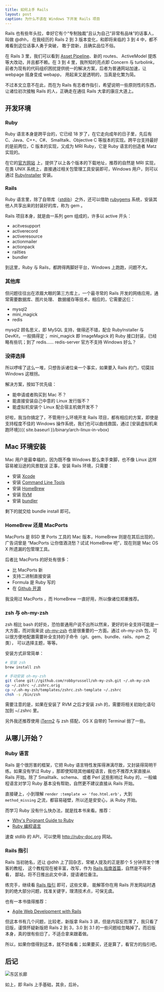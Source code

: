 ```yaml
---
title: 如何上手 Rails
layout: post
caption: 为什么不该在 Windows 下开发 Rails 项目
---
```


Rails 也有些年头拉，幸好它有个“专制独裁”且认为自己“非常有品味”的话事人，叫做 @dhh，
在我经历的 Rails 2 到 3 版本变化，和即将来临的 3 到 4 中，都不难看到这位话事人勇于突破，
敢于尝新，且确实品位不俗。

在 Rails 3 里，我们可以看到
[Asset Pipeline](http://guides.rubyonrails.org/asset_pipeline.html)、新的 routes、
ActiveModel 提炼等大改动，并且都不赖。在 3 到 4 里，我所知的亮点即 Concern 与 turbolink，
前者为现有的代码组织困扰提供统一的解决方案，后者为普通网站加速，让 webpage 摇身变成 webapp，
用起来又是透明的，当真是化繁为简。

不过本文立意不在此，而在为 Rails 有志者作指引，希望说明一些原则性的东西，让诸位初次接触
Rails 的人，正确走在通往 Rails 大拿的康庄大道上。


## 开发环境

### Ruby

Ruby 语言本身是跨平台的，它已经 18 岁了，在它走向成年的日子里，先后有 C、Java、C++、C#、
Smalltalk、Objective C 等版本的实现。跨平台支持最好的是前两位，C 版本的实现，又成为
MRI Ruby，它是 Ruby 语言的创造者 Matz 实现的。

在它的[官方网站](http://ruby-lang.org) 上，提供了以上各个版本的下载地址，推荐的自然是 MRI
实现，在类 UNIX 系统上，直接通过相关包管理工具安装即可，Windows 用户，则可以通过
[RubyInstaller](http://rubyinstaller.org/) 安装。

### Rails

Ruby 语言里，除了自带库（[stdlib](http://ruby-doc.org/stdlib-1.9.3/)）之外，还可以借助
[rubygems](http://rubygems.org) 系统，安装其他人共享出来的封装好的库，称为 gem 。

Rails 项目本身，就是由一系列 gem 组成的，许多以 active 开头：

- acitvesupport
- activerecord
- activeresource
- actionmailer
- actionpack
- railties
- bundler

到这里，Ruby 与 Rails，都跨得两脚好平台，Windows 上跑跑，问题不大。

### 其他库

但问题往往出在浓眉大眼的第三方库上，一个最寻常的 Rails 开发的网络应用，通常需要数据库、图片处理、
数据缓存等技术，相应的，它需要这仨：

- mysql2
- mini_magick
- redis

mysql2 顾名思义，即 MySQL 支持，做得还不错，配合 RubyInstaller 与 DevKit，一般搞得定；
mini_magick 即 ImageMagick 的 Ruby 接口封装，已经略有些坑；到了 redis…… redis-server
官方不支持 Windows 好么？

### 没得选择

所以啰嗦了这么一堆，只想告诉诸位亲一个事实，如果要入 Rails 的门，切莫拄 Windows 这根拐。

解决方案，按如下优先级：

- 能申请或者购买到 Mac 不？
- 能直接安装自己中意的 Linux 发行版不？
- 能虚拟机安装个 Linux 配合宿主机做开发不？

好啦，我当你搞定了，不管用什么环境开发 Rails 项目，都有相应的方案，即使是支持程度不佳的
Windows 操作系统，我们也可以曲线救国，通过
[安装虚拟机来跑环境]({{ site.baseurl }}/binary/arch-linux-in-vbox)

## Mac 环境安装

Mac 用户是最幸福的，因为既不像 Windows 那么束手束脚，也不像 Linux 这样容易被沿途的风景耽误
正事，安装 Rails 环境，只需要：

- 安装 [Xcode](https://developer.apple.com/xcode/)
- 安装 [Command Line Tools](https://developer.apple.com/downloads/)
- 安装 [HomeBrew](http://mxcl.github.io/homebrew/)
- 安装 [RVM](http://rvm.io/)
- 安装 [bundler](http://gembundler.com/)

剩下的就交给 bundle install 即可。

### HomeBrew 还是 MacPorts

MacPorts 是 BSD 里 Ports 工具的 Mac 版本，HomeBrew 则是在其后出现的，广告词曾是
“MacPorts 让你借酒浇愁？试试 HomeBrew 吧”，现在则是 Mac OS X 所遗漏的包管理工具。

后者比 MacPorts 的好处有很多：

- 比 MacPorts 新
- 支持二进制直接安装
- Formula 是 Ruby 写的
- 在 [Github 开源](https://github.com/mxcl/homebrew)

我没用过 MacPorts ，而 HomeBrew 一直好用，所以像诸位郑重推荐。

### zsh 与 oh-my-zsh

zsh 相比 bash 的好处，恐怕普通用户说不出所以然来，更好的补全支持可能是一大方面，而对我来说
[oh-my-zsh](https://github.com/robbyrussell/oh-my-zsh) 也是很重要的一方面。通过
oh-my-zsh 包，可以很方便地配置需要补全支持的子命令（git、gem、bundle、rails、npm 之类），
可以选择主题，等等。

安装方式非常简单：

```bash
# 安装 zsh
brew install zsh

# 手动安装 oh-my-zsh
git clone git://github.com/robbyrussell/oh-my-zsh.git ~/.oh-my-zsh
cp ~/.zshrc ~/.zshrc.orig
cp ~/.oh-my-zsh/templates/zshrc.zsh-template ~/.zshrc
chsh -s /bin/zsh
```

需要注意的是，如果在安装了 RVM 之后才安装 zsh 的，需要将相关初始化语句加到 ~/.zshrc 里。

另外我还推荐使用 [iTerm2](http://www.iterm2.com/) 与 zsh 搭配，OS X 自带的 Terminal
弱了一些。

## 从哪儿开始？

### Ruby 语言

Rails 是个很厉害的框架，它把 Ruby 语言特性发挥得淋漓尽致，又封装得简明干练。如果没有学过
Ruby ，那即使知晓其他编程语言，我也不推荐大家直接从 Rails 开始。除了 Smalltalk、schema、
或者 Perl 这些影响过 Ruby 的，一般编程语言对学习 Ruby 基本没有帮助，自然更不建议直接从
Rails 开始。

直接硬上，小到理解 `render :template => 'foo.html.erb'`，大到 `method_missing`
之流，都容易碰壁，所以还是安安心，从 Ruby 开始。

而学习 Ruby 没有什么快办法，就是找本书来看。推荐：

- [Why's Poignant Guide to Ruby](http://mislav.uniqpath.com/poignant-guide/)
- [Ruby 编程语言](http://book.douban.com/subject/3329887/)

速查 stdlib 的 API，可以使用 <http://ruby-doc.org> 网站。

### Rails 指引

Rails 当初驰名，还让 @dhh 上了回杂志，常被人提及的正是那个 5 分钟开发个博客的教程，
这个教程现在被丰富，改写，作为
[Rails 指南首篇](http://guides.rubyonrails.org/getting_started.html)，自然是不得不看，
鄙站，将不日推出此文中译，提请诸位垂注。

练完手，继续看 [Rails 指引](http://guides.rubyonrails.org/index.html) 即可，这些文章，
能解答你在用 Rails 开发网站时遇到的绝大部分问题，找准关键字，理清技术点，可保无虞。

也有一本书值得推荐：

- [Agile Web Development with Rails](http://book.douban.com/subject/1416743/)

但这本书有几个问题，比较老，新版拿 Rails 3 讲，但是内容反而薄了，我只看了旧版，谨慎怀疑新版把
Rails 2 到 3，3.0 到 3.1 的一些问题给忽略掉了。而旧版本身，真的很有些旧了，不适合拿来跟着做。

所以，如果你借得到这本，就不妨看看；如果要买，还是算了，看官方的指引吧。

## 后记

![东区长廊](http://pic.yupoo.com/yicai-cyj_v/CMYZob6E/4Oovj.jpg)

如上，即 Rails 上手基础，其余，后补。
